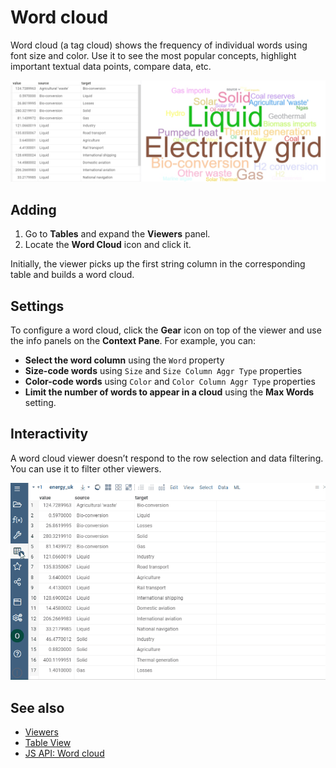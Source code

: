 <!-- TITLE: Word cloud -->
<!-- SUBTITLE: -->

# Word cloud

Word cloud (a tag cloud) shows the frequency of individual words using font size and color. Use it to see the most popular concepts, highlight important textual data points, compare data, etc.

![Word Cloud](word-cloud.png "Word Cloud")

## Adding

1. Go to **Tables** and expand the **Viewers** panel.
1. Locate the **Word Cloud** icon and click it.

Initially, the viewer picks up the first string column in the corresponding table and builds a word cloud.

## Settings

To configure a word cloud, click the **Gear** icon on top of the viewer and use the info panels on the **Context Pane**.
For example, you can:

* **Select the word column** using the `Word` property
* **Size-code words** using `Size` and `Size Column Aggr Type` properties
* **Color-code words** using `Color` and `Color Column Aggr Type` properties
* **Limit the number of words to appear in a cloud** using the **Max Words** setting.

## Interactivity

A word cloud viewer doesn’t respond to the row selection and data filtering. You can use it to filter other viewers.

![Word Cloud](word-cloud.gif)

## See also

* [Viewers](../viewers.md)
* [Table View](../../datagrok/table-view.md)
* [JS API: Word cloud](https://public.datagrok.ai/js/samples/ui/viewers/types/word-cloud)
